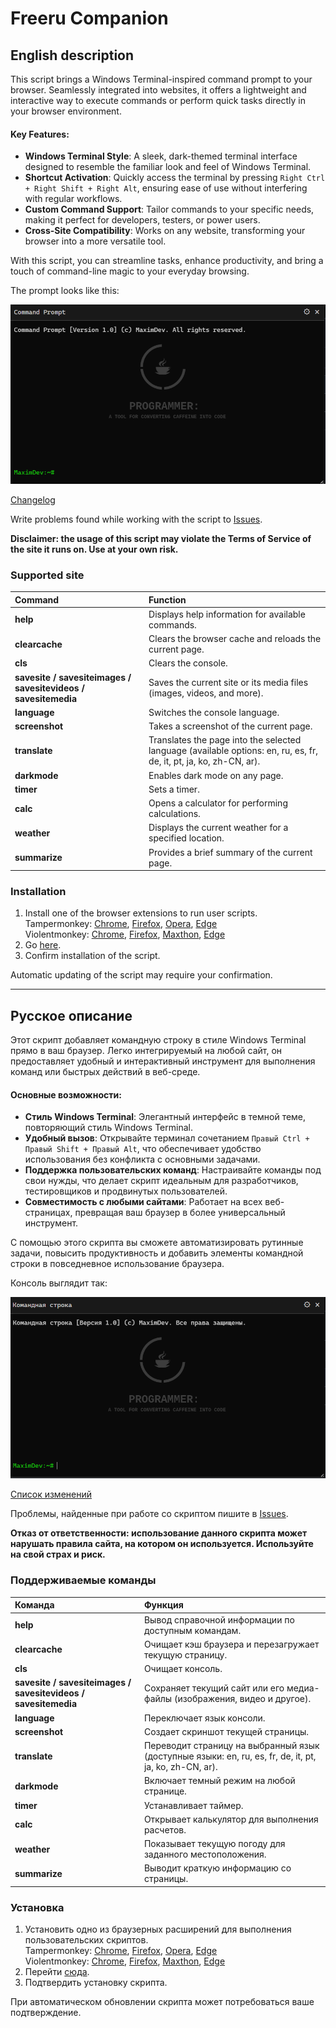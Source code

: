 # Freeru Companion
## English description
This script brings a Windows Terminal-inspired command prompt to your browser. Seamlessly integrated into websites, it offers a lightweight and interactive way to execute commands or perform quick tasks directly in your browser environment. 

#### Key Features:
* **Windows Terminal Style**: A sleek, dark-themed terminal interface designed to resemble the familiar look and feel of Windows Terminal.
* **Shortcut Activation**: Quickly access the terminal by pressing `Right Ctrl + Right Shift + Right Alt`, ensuring ease of use without interfering with regular workflows.
* **Custom Command Support**: Tailor commands to your specific needs, making it perfect for developers, testers, or power users.
* **Cross-Site Compatibility**: Works on any website, transforming your browser into a more versatile tool.

With this script, you can streamline tasks, enhance productivity, and bring a touch of command-line magic to your everyday browsing.

The prompt looks like this:

<img src="images/script_prompt_v.1.0_en.png" title="The script bar" alt="The script bar">

[Changelog](CHANGELOG.md)

Write problems found while working with the script to [Issues](https://github.com/MAX1MDEV/WebPrompt/issues).

**Disclaimer: the usage of this script may violate the Terms of Service of the site it runs on. Use at your own risk.**

### Supported site
| **Command**                              | **Function**                                                                                   |
| :--------------------------------------- | :-------------------------------------------------------------------------------------------- |
| **help**                                 | Displays help information for available commands.                                              |
| **clearcache**                           | Clears the browser cache and reloads the current page.                                         |
| **cls**                                  | Clears the console.                                                                            |
| **savesite / savesiteimages / savesitevideos / savesitemedia** | Saves the current site or its media files (images, videos, and more).                          |
| **language**                             | Switches the console language.                                                                 |
| **screenshot**                           | Takes a screenshot of the current page.                                                        |
| **translate**                            | Translates the page into the selected language (available options: en, ru, es, fr, de, it, pt, ja, ko, zh-CN, ar). |
| **darkmode**                             | Enables dark mode on any page.                                                                 |
| **timer**                                | Sets a timer.                                                                                  |
| **calc**                                 | Opens a calculator for performing calculations.                                                |
| **weather**                              | Displays the current weather for a specified location.                                         |
| **summarize**                            | Provides a brief summary of the current page.                                                  |

### Installation
1. Install one of the browser extensions to run user scripts.  
   Tampermonkey: [Chrome](https://chrome.google.com/webstore/detail/tampermonkey/dhdgffkkebhmkfjojejmpbldmpobfkfo), [Firefox](https://addons.mozilla.org/en-US/firefox/addon/tampermonkey/), [Opera](https://addons.opera.com/en/extensions/details/tampermonkey-beta/), [Edge](https://microsoftedge.microsoft.com/addons/detail/tampermonkey/iikmkjmpaadaobahmlepeloendndfphd)  
   Violentmonkey: [Chrome](https://chrome.google.com/webstore/detail/violentmonkey/jinjaccalgkegednnccohejagnlnfdag), [Firefox](https://addons.mozilla.org/en-US/firefox/addon/violentmonkey/), [Maxthon](https://extension.maxthon.com/detail/index.php?view_id=1680), [Edge](https://microsoftedge.microsoft.com/addons/detail/violentmonkey/eeagobfjdenkkddmbclomhiblgggliao)  
2. Go [here](/../../raw/main/WebPrompt.user.js).
3. Confirm installation of the script.

Automatic updating of the script may require your confirmation.

***

## Русское описание
Этот скрипт добавляет командную строку в стиле Windows Terminal прямо в ваш браузер. Легко интегрируемый на любой сайт, он предоставляет удобный и интерактивный инструмент для выполнения команд или быстрых действий в веб-среде.

#### Основные возможности:
* **Стиль Windows Terminal**: Элегантный интерфейс в темной теме, повторяющий стиль Windows Terminal.
* **Удобный вызов**: Открывайте терминал сочетанием `Правый Ctrl + Правый Shift + Правый Alt`, что обеспечивает удобство использования без конфликта с основными задачами.
* **Поддержка пользовательских команд**: Настраивайте команды под свои нужды, что делает скрипт идеальным для разработчиков, тестировщиков и продвинутых пользователей.
* **Совместимость с любыми сайтами**: Работает на всех веб-страницах, превращая ваш браузер в более универсальный инструмент.

С помощью этого скрипта вы сможете автоматизировать рутинные задачи, повысить продуктивность и добавить элементы командной строки в повседневное использование браузера.

Консоль выглядит так:

<img src="images/script_prompt_v.1.0_ru.png" title="Панель скрипта" alt="Панель скрипта">

[Список изменений](CHANGELOG.md)

Проблемы, найденные при работе со скриптом пишите в [Issues](https://github.com/MAX1MDEV/WebPrompt/issues).

**Отказ от ответственности: использование данного скрипта может нарушать правила сайта, на котором он используется. Используйте на свой страх и риск.**

### Поддерживаемые команды
| **Команда**                              | **Функция**                                                                                     |
| :--------------------------------------- | :-------------------------------------------------------------------------------------------- |
| **help**                                 | Вывод справочной информации по доступным командам.                                             |
| **clearcache**                           | Очищает кэш браузера и перезагружает текущую страницу.                                         |
| **cls**                                  | Очищает консоль.                                                                               |
| **savesite / savesiteimages / savesitevideos / savesitemedia** | Сохраняет текущий сайт или его медиа-файлы (изображения, видео и другое).                      |
| **language**                             | Переключает язык консоли.                                                                      |
| **screenshot**                           | Создает скриншот текущей страницы.                                                             |
| **translate**                            | Переводит страницу на выбранный язык (доступные языки: en, ru, es, fr, de, it, pt, ja, ko, zh-CN, ar). |
| **darkmode**                             | Включает темный режим на любой странице.                                                      |
| **timer**                                | Устанавливает таймер.                                                                          |
| **calc**                                 | Открывает калькулятор для выполнения расчетов.                                                 |
| **weather**                              | Показывает текущую погоду для заданного местоположения.                                        |
| **summarize**                            | Выводит краткую информацию со страницы.                                                       |

### Установка
1. Установить одно из браузерных расширений для выполнения пользовательских скриптов.  
   Tampermonkey: [Chrome](https://chrome.google.com/webstore/detail/tampermonkey/dhdgffkkebhmkfjojejmpbldmpobfkfo?hl=ru), [Firefox](https://addons.mozilla.org/ru/firefox/addon/tampermonkey/), [Opera](https://addons.opera.com/ru/extensions/details/tampermonkey-beta/), [Edge](https://microsoftedge.microsoft.com/addons/detail/tampermonkey/iikmkjmpaadaobahmlepeloendndfphd?hl=ru-RU)  
   Violentmonkey: [Chrome](https://chrome.google.com/webstore/detail/violentmonkey/jinjaccalgkegednnccohejagnlnfdag?hl=ru), [Firefox](https://addons.mozilla.org/ru/firefox/addon/violentmonkey/), [Maxthon](https://extension.maxthon.com/detail/index.php?view_id=1680), [Edge](https://microsoftedge.microsoft.com/addons/detail/violentmonkey/eeagobfjdenkkddmbclomhiblgggliao?hl=ru-RU)   
2. Перейти [сюда](/../../raw/main/WebPrompt.user.js).
3. Подтвердить установку скрипта.

При автоматическом обновлении скрипта может потребоваться ваше подтверждение.
